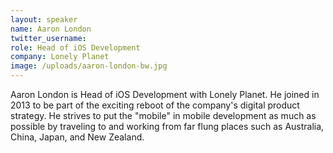 ```yaml
---
layout: speaker
name: Aaron London
twitter_username:
role: Head of iOS Development
company: Lonely Planet
image: /uploads/aaron-london-bw.jpg
---
```


Aaron London is Head of iOS Development with Lonely Planet. He joined in 2013 to be part of the exciting reboot of the company's digital product strategy. He strives to put the "mobile" in mobile development as much as possible by traveling to and working from far flung places such as Australia, China, Japan, and New Zealand.